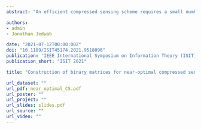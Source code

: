```yaml
---
abstract: "An efficient compressed sensing scheme requires a small number of measurements, a fast recovery algorithm, a small approximation error, and little or no randomness. In 2014, Iwen presented two compressed sensing schemes with near-optimal runtime, based on binary matrices. We combine ideas from these two schemes with a classical construction, used by Porat and Rothschild for near-optimal group testing, to produce a new compressed sensing scheme requiring significantly less randomness without compromising runtime. We give two variants of this compressed sensing scheme: the first is measurement-optimal, and the second is deterministic."

authors:
- admin
- Jonathan Jedwab

date: "2021-07-12T00:00:00Z"
doi: "10.1109/ISIT45174.2021.9518096"
publication: 'IEEE International Symposium on Information Theory (ISIT) 2021'
publication_short: "ISIT 2021"

title: "Construction of binary matrices for near-optimal compressed sensing"

url_dataset: ""
url_pdf: near_optimal_CS.pdf
url_poster: ""
url_project: ""
url_slides: slides.pdf
url_source: ""
url_video: ""
---
```



